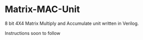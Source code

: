 # Matrix-MAC-Unit

8 bit 4X4 Matrix Multiply and Accumulate unit written in Verilog.

Instructions soon to follow
